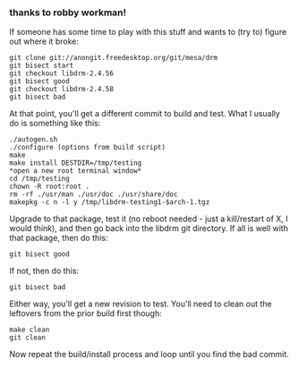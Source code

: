 ### thanks to robby workman!

If someone has some time to play with this stuff and wants to (try to) figure out where it broke:

```
git clone git://anongit.freedesktop.org/git/mesa/drm
git bisect start
git checkout libdrm-2.4.56
git bisect good
git checkout libdrm-2.4.58
git bisect bad
```

At that point, you'll get a different commit to build and test.
What I usually do is something like this:

```
./autogen.sh
./configure (options from build script)
make
make install DESTDIR=/tmp/testing
*open a new root terminal window*
cd /tmp/testing
chown -R root:root .
rm -rf ./usr/man ./usr/doc ./usr/share/doc
makepkg -c n -l y /tmp/libdrm-testing1-$arch-1.tgz
```

Upgrade to that package, test it (no reboot needed - just a kill/restart of X, I would think), and then go back into the libdrm git directory. If all is well with that package, then do this:

```
git bisect good
```
If not, then do this:
```
git bisect bad
```

Either way, you'll get a new revision to test. You'll need to clean out the leftovers from the prior build first though:

```
make clean
git clean
```

Now repeat the build/install process and loop until you find the bad commit.
